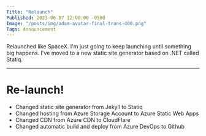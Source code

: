 ```yaml
---
Title: "Relaunch"
Published: 2023-06-07 12:00:00 -0500
Image: "/posts/img/adam-avatar-final-trans-400.png"
Tags: Announcement
---
```

Relaunched like SpaceX. I'm just going to keep launching until something big happens. I've moved to a new static site generator based on .NET called Statiq.  

---

# Re-launch!

 - Changed static site generator from Jekyll to Statiq
 - Changed hosting from Azure Storage Account to Azure Static Web Apps
 - Changed CDN from Azure CDN to CloudFlare
 - Changed automatic build and deploy from Azure DevOps to Github
